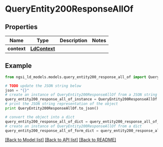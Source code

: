 # QueryEntity200ResponseAllOf


## Properties
Name | Type | Description | Notes
------------ | ------------- | ------------- | -------------
**context** | [**LdContext**](LdContext.md) |  | 

## Example

```python
from ngsi_ld_models.models.query_entity200_response_all_of import QueryEntity200ResponseAllOf

# TODO update the JSON string below
json = "{}"
# create an instance of QueryEntity200ResponseAllOf from a JSON string
query_entity200_response_all_of_instance = QueryEntity200ResponseAllOf.from_json(json)
# print the JSON string representation of the object
print QueryEntity200ResponseAllOf.to_json()

# convert the object into a dict
query_entity200_response_all_of_dict = query_entity200_response_all_of_instance.to_dict()
# create an instance of QueryEntity200ResponseAllOf from a dict
query_entity200_response_all_of_form_dict = query_entity200_response_all_of.from_dict(query_entity200_response_all_of_dict)
```
[[Back to Model list]](../README.md#documentation-for-models) [[Back to API list]](../README.md#documentation-for-api-endpoints) [[Back to README]](../README.md)


